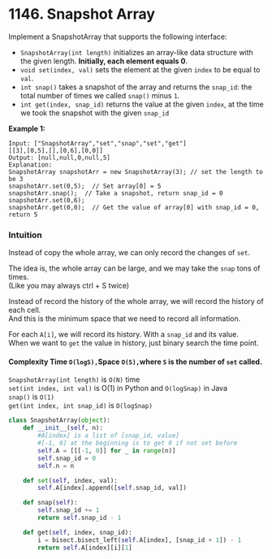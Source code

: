 # 1146. Snapshot Array

Implement a SnapshotArray that supports the following interface:

* `SnapshotArray(int length)` initializes an array-like data structure with the given length.  **Initially, each element equals 0**.
* `void set(index, val)` sets the element at the given `index` to be equal to `val`.
* `int snap()` takes a snapshot of the array and returns the `snap_id`: the total number of times we called `snap()` minus `1`.
* `int get(index, snap_id)` returns the value at the given `index`, at the time we took the snapshot with the given `snap_id`

**Example 1:**

```text
Input: ["SnapshotArray","set","snap","set","get"]
[[3],[0,5],[],[0,6],[0,0]]
Output: [null,null,0,null,5]
Explanation: 
SnapshotArray snapshotArr = new SnapshotArray(3); // set the length to be 3
snapshotArr.set(0,5);  // Set array[0] = 5
snapshotArr.snap();  // Take a snapshot, return snap_id = 0
snapshotArr.set(0,6);
snapshotArr.get(0,0);  // Get the value of array[0] with snap_id = 0, return 5
```

### **Intuition**

Instead of copy the whole array, we can only record the changes of `set`.

The idea is, the whole array can be large, and we may take the `snap` tons of times.  
\(Like you may always ctrl + S twice\)

Instead of record the history of the whole array, we will record the history of each cell.  
And this is the minimum space that we need to record all information.

For each `A[i]`, we will record its history. With a `snap_id` and its value.  
When we want to `get` the value in history, just binary search the time point.

#### **Complexity** Time `O(logS),`Space `O(S),`where `S` is the number of `set` called.

`SnapshotArray(int length)` is `O(N)` time  
`set(int index, int val)` is O\(1\) in Python and `O(logSnap)` in Java  
`snap()` is `O(1)`  
`get(int index, int snap_id)` is `O(logSnap)`

```python
class SnapshotArray(object):
    def __init__(self, n):
        #A[index] is a list of [snap_id, value]
        #[-1, 0] at the beginning is to get 0 if not set before
        self.A = [[[-1, 0]] for _ in range(n)]
        self.snap_id = 0
        self.n = n

    def set(self, index, val):
        self.A[index].append([self.snap_id, val])

    def snap(self):
        self.snap_id += 1
        return self.snap_id - 1

    def get(self, index, snap_id):
        i = bisect.bisect_left(self.A[index], [snap_id + 1]) - 1
        return self.A[index][i][1]
```


